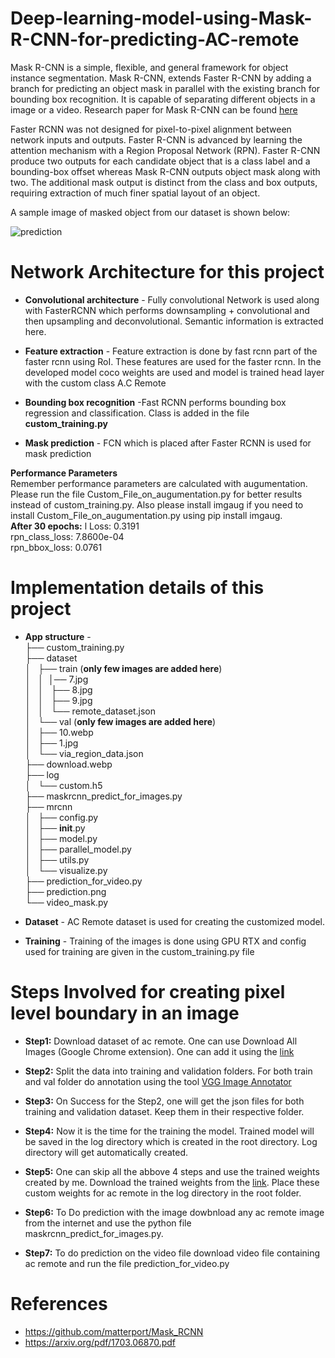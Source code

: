 # Deep-learning-model-using-Mask-R-CNN-for-predicting-AC-remote
Mask R-CNN is a simple, flexible, and general framework for object instance segmentation. Mask R-CNN, extends Faster R-CNN by adding a branch for predicting an object mask in parallel with the existing branch for bounding box recognition. It is capable of separating different objects in a image or a video. Research paper for Mask R-CNN can be found    [here](https://arxiv.org/pdf/1703.06870.pdf)

Faster RCNN was not designed for pixel-to-pixel alignment between network inputs and outputs. Faster R-CNN is advanced by learning the attention mechanism with a Region Proposal Network (RPN). Faster R-CNN produce two outputs for each candidate object that is a class label and a bounding-box offset whereas Mask R-CNN outputs object mask along with two. The additional mask output is distinct from the class and box outputs, requiring extraction of much finer spatial layout of an object.

A sample image of masked object from our dataset is shown below:

![prediction](https://user-images.githubusercontent.com/39157936/91271109-4ca23c00-e797-11ea-8f4b-85ed8cc2ece9.png)  

# Network Architecture for this project

* **Convolutional architecture** -  Fully convolutional Network is used along with FasterRCNN which performs downsampling + convolutional and then upsampling and deconvolutional. Semantic information is extracted here.

* **Feature extraction** - Feature extraction is done by fast rcnn part of the faster rcnn using RoI. These features are used for the faster rcnn. In the developed model coco weights are used and model is trained head layer with the custom class A.C Remote 

* **Bounding box recognition** -Fast RCNN performs bounding box regression and classification. Class is added in the file **custom_training.py**  

* **Mask prediction** - FCN which is placed after Faster RCNN is used for mask prediction   

**Performance Parameters**  
Remember performance parameters are calculated with augumentation. Please run the file Custom_File_on_augumentation.py for better results instead of custom_training.py. Also please install imgaug if you need to install Custom_File_on_augumentation.py using pip install imgaug.   
**After 30 epochs:** l
Loss: 0.3191  
rpn_class_loss: 7.8600e-04  
rpn_bbox_loss: 0.0761  



# Implementation details of this project

* **App structure** -     
├── custom_training.py  
├── dataset  
│   ├── train (**only few images are added here**)  
│   │   │── 7.jpg  
│   │   ├── 8.jpg  
│   │   ├── 9.jpg  
│   │   └── remote_dataset.json  
│   └── val (**only few images are added here**)  
│       ├── 10.webp  
│       ├── 1.jpg  
│       └── via_region_data.json  
├── download.webp  
├── log  
│   └── custom.h5  
├── maskrcnn_predict_for_images.py  
├── mrcnn  
│   ├── config.py  
│   ├── __init__.py  
│   ├── model.py  
│   ├── parallel_model.py  
│   ├── utils.py  
│   └── visualize.py  
├── prediction_for_video.py  
├── prediction.png  
└── video_mask.py  

* **Dataset** - AC Remote dataset is used for creating the customized model. 

* **Training** - Training of the images is done using GPU RTX and config used for training are given in the custom_training.py file


# Steps Involved for creating pixel level boundary in an image  

* **Step1:** Download dataset of ac remote. One can use Download All Images (Google Chrome extension). One can add it using the [link](https://chrome.google.com/webstore/detail/download-all-images/ifipmflagepipjokmbdecpmjbibjnakm?hl=en)  

* **Step2:** Split the data into training and validation folders. For both train and val folder do annotation using the tool [VGG Image Annotator](https://www.robots.ox.ac.uk/~vgg/software/via/via.html)  

* **Step3:** On Success for the Step2, one will get the json files for both training and validation dataset. Keep them in their respective folder.  

* **Step4:** Now it is the time for the training the model. Trained model will be saved in the log directory which is created in the root directory. Log directory will get automatically created.  

* **Step5:** One can skip all the abbove 4 steps and use the trained weights created by me. Download the trained weights from the [link](https://drive.google.com/file/d/1fj9uxffJ41PQ1Ay0YQfzA75PhGn3D0z7/view?usp=sharing). Place these custom weights for ac remote in the log directory in the root folder.  

* **Step6:** To Do prediction with the image dowbnload any ac remote image from the internet and use the python file maskrcnn_predict_for_images.py.    

* **Step7:** To do prediction on the video file download video file containing ac remote and run the file prediction_for_video.py  

# References
* https://github.com/matterport/Mask_RCNN
* https://arxiv.org/pdf/1703.06870.pdf
